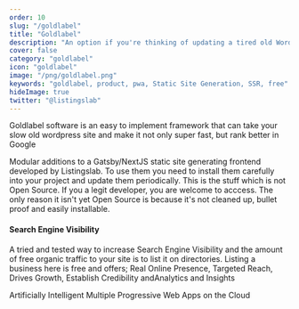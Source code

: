 ```yaml
---
order: 10
slug: "/goldlabel"
title: "Goldlabel"
description: "An option if you're thinking of updating a tired old WordPress site"
cover: false
category: "goldlabel"
icon: "goldlabel"
image: "/png/goldlabel.png"
keywords: "goldlabel, product, pwa, Static Site Generation, SSR, free"
hideImage: true
twitter: "@listingslab"
---
```

Goldlabel software is an easy to implement framework that can take your slow old wordpress site and make it not only super fast, but rank better in Google

Modular additions to a Gatsby/NextJS static site generating frontend developed by Listingslab. To use them you need to install them carefully into your project and update them periodically. This is the stuff which is not Open Source. If you a legit developer, you are welcome to acccess. The only reason it isn't yet Open Source is because it's not cleaned up, bullet proof and easily installable.

#### Search Engine Visibility

A tried and tested way to increase Search Engine Visibility and the amount of free organic traffic to your site is to list it on directories. Listing a business here is free and offers; Real Online Presence, Targeted Reach, Drives Growth, Establish Credibility andAnalytics and Insights


Artificially Intelligent Multiple Progressive Web Apps on the Cloud